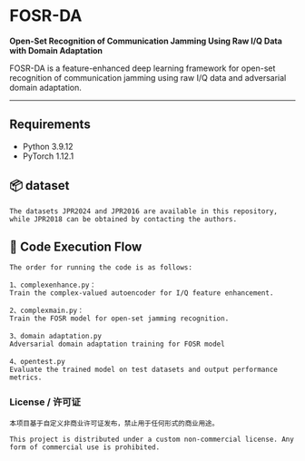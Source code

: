 # FOSR-DA

**Open-Set Recognition of Communication Jamming Using Raw I/Q Data with Domain Adaptation**


FOSR-DA is a feature-enhanced deep learning framework for open-set recognition of communication jamming using raw I/Q data and adversarial domain adaptation.

---
## Requirements

- Python 3.9.12  
- PyTorch 1.12.1
  
## 📦 dataset
```
The datasets JPR2024 and JPR2016 are available in this repository, while JPR2018 can be obtained by contacting the authors.
```

## 🧪 Code Execution Flow

```
The order for running the code is as follows:

1、complexenhance.py：
Train the complex-valued autoencoder for I/Q feature enhancement.

2、complexmain.py：
Train the FOSR model for open-set jamming recognition.

3、domain adaptation.py
Adversarial domain adaptation training for FOSR model

4、opentest.py
Evaluate the trained model on test datasets and output performance metrics.
```

### License / 许可证

```
本项目基于自定义非商业许可证发布，禁止用于任何形式的商业用途。

This project is distributed under a custom non-commercial license. Any form of commercial use is prohibited.
```
